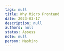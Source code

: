 ```yaml
---
tags: null
title: Why Micro Frontend
date: 2023-03-17
description: null
authors: null
status: Assess
note: null
person: Mashiro
---
```



